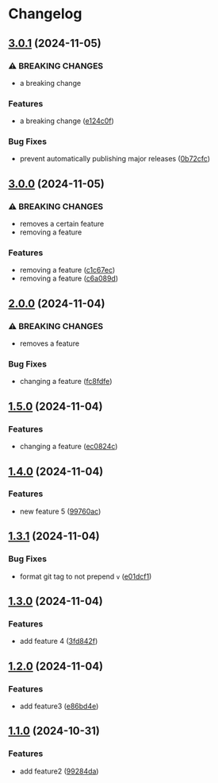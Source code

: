 # Changelog

## [3.0.1](https://github.com/sherwinski/automated-release-npm/compare/3.0.0...3.0.1) (2024-11-05)

### ⚠ BREAKING CHANGES

* a breaking change

### Features

* a breaking change ([e124c0f](https://github.com/sherwinski/automated-release-npm/commit/e124c0fce0e228fc35040619e54ca7f6b6466ceb))

### Bug Fixes

* prevent automatically publishing major releases ([0b72cfc](https://github.com/sherwinski/automated-release-npm/commit/0b72cfc1b870602ca59beb56f0cd3dff5e8abd33))

## [3.0.0](https://github.com/sherwinski/automated-release-npm/compare/2.0.0...3.0.0) (2024-11-05)

### ⚠ BREAKING CHANGES

* removes a certain feature
* removing a feature

### Features

* removing a feature ([c1c67ec](https://github.com/sherwinski/automated-release-npm/commit/c1c67ec8b8b7c84da2a1dc48c7da43dc024b1711))
* removing a feature ([c6a089d](https://github.com/sherwinski/automated-release-npm/commit/c6a089d6b8678e34a435468ee09488a40664c5a8))

## [2.0.0](https://github.com/sherwinski/automated-release-npm/compare/1.5.0...2.0.0) (2024-11-04)

### ⚠ BREAKING CHANGES

* removes a feature

### Bug Fixes

* changing a feature ([fc8fdfe](https://github.com/sherwinski/automated-release-npm/commit/fc8fdfea0729b2bfb03cc904f9b8a0cf6aa73d21))

## [1.5.0](https://github.com/sherwinski/automated-release-npm/compare/1.4.0...1.5.0) (2024-11-04)

### Features

* changing a feature ([ec0824c](https://github.com/sherwinski/automated-release-npm/commit/ec0824c2ebd21a221a1a67ee0e30fd64a5f93ec4))

## [1.4.0](https://github.com/sherwinski/automated-release-npm/compare/1.3.1...1.4.0) (2024-11-04)

### Features

* new feature 5 ([99760ac](https://github.com/sherwinski/automated-release-npm/commit/99760ac4655cc7c06ecb9b4d91de8d463fb49841))

## [1.3.1](https://github.com/sherwinski/automated-release-npm/compare/v1.3.0...1.3.1) (2024-11-04)

### Bug Fixes

* format git tag to not prepend `v` ([e01dcf1](https://github.com/sherwinski/automated-release-npm/commit/e01dcf1fdba05c56cc78c9e4d65b1f6b067a2b5c))

## [1.3.0](https://github.com/sherwinski/automated-release-npm/compare/v1.2.0...v1.3.0) (2024-11-04)

### Features

* add feature 4 ([3fd842f](https://github.com/sherwinski/automated-release-npm/commit/3fd842f42313f938c7eca98880d6feb72351aae4))

## [1.2.0](https://github.com/sherwinski/automated-release-npm/compare/v1.1.0...v1.2.0) (2024-11-04)

### Features

* add feature3 ([e86bd4e](https://github.com/sherwinski/automated-release-npm/commit/e86bd4e7d26d295a9cab64bfdaeeed3d6049a860))

## [1.1.0](https://github.com/sherwinski/automated-release-npm/compare/v1.0.0...v1.1.0) (2024-10-31)

### Features

* add feature2 ([99284da](https://github.com/sherwinski/automated-release-npm/commit/99284da6950fa0042fb7a148e70cf52e96e0a1c6))
